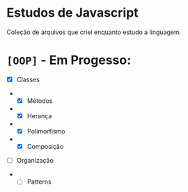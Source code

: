 # Estudos de Javascript
Coleção de arquivos que criei enquanto estudo a linguagem.

# ` [OOP] ` - Em Progesso:
- [X] Classes
- - [X] Métodos
- - [X] Herança
- - [X] Polimorfismo
- - [X] Composição

- [ ] Organização
- - [ ] Patterns

